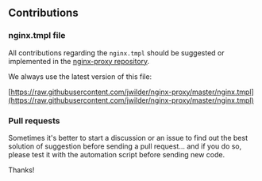 ## Contributions

### nginx.tmpl file

All contributions regarding the `nginx.tmpl` should be suggested or implemented in the [nginx-proxy repository](https://github.com/nginx-proxy/nginx-proxy).

We always use the latest version of this file:

[https://raw.githubusercontent.com/jwilder/nginx-proxy/master/nginx.tmpl](https://raw.githubusercontent.com/jwilder/nginx-proxy/master/nginx.tmpl)

### Pull requests

Sometimes it's better to start a discussion or an issue to find out the best solution of suggestion before sending a pull request... and if you do so, please test it with the automation script before sending new code.


Thanks!
